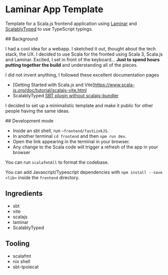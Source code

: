 
# Laminar App Template

Template for a Scala.js frontend application using [Laminar](https://laminar.dev/)
and [ScalablyTyped](https://scalablytyped.org/) to use TypeScript typings.

## Background

I had a cool idea for a webapp. I sketched it out,
thought about the tech stack, the UX.
I decided to use Scala for the fronted using Scala 3, Scala.js and Laminar.
Excited, I set in front of the keyboard... **Just to spend
hours putting together the build** and understanding all of the pieces.

I did not invent anything, I followed these excellent documentation
pages

 - [Getting Started with Scala.js and Vite]https://www.scala-js.org/doc/tutorial/scalajs-vite.html
 - ScalablyTyped [SBT plugin without scalajs-bundler](https://scalablytyped.org/docs/plugin-no-bundler)

I decided to set up a minimalistic template and make it public
for other people having the same ideas.

## Development mode

 - Inside an sbt shell, run `~frontend/fastLinkJS`.
 - In another terminal `cd frontend` and then `npm run dev`.
 - Open the link appearing in the terminal in your browser.
 - Any change to the Scala code will trigger a refresh of the app in your browser

You can run `scalafmtAll` to format the codebase.

You can add Javascript/Typescript dependencies with
`npm install --save <lib>` inside the `frontend` directory.

## Ingredients

 - sbt
 - vite
 - scalajs
 - laminar
 - ScalablyTyped

## Tooling

 - scalafmt
 - nix shell
 - sbt-tpolecat
